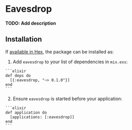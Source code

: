 # Eavesdrop

**TODO: Add description**

## Installation

If [available in Hex](https://hex.pm/docs/publish), the package can be installed as:

  1. Add `eavesdrop` to your list of dependencies in `mix.exs`:

    ```elixir
    def deps do
      [{:eavesdrop, "~> 0.1.0"}]
    end
    ```

  2. Ensure `eavesdrop` is started before your application:

    ```elixir
    def application do
      [applications: [:eavesdrop]]
    end
    ```

